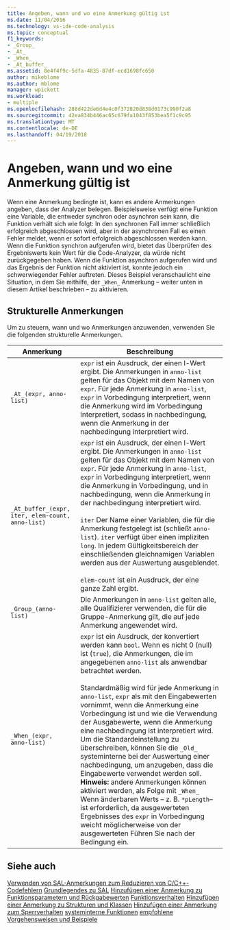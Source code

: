 ```yaml
---
title: Angeben, wann und wo eine Anmerkung gültig ist
ms.date: 11/04/2016
ms.technology: vs-ide-code-analysis
ms.topic: conceptual
f1_keywords:
- _Group_
- _At_
- _When_
- _At_buffer_
ms.assetid: 8e4f4f9c-5dfa-4835-87df-ecd1698fc650
author: mikeblome
ms.author: mblome
manager: wpickett
ms.workload:
- multiple
ms.openlocfilehash: 288d422de6d4e4c0f372820d838d0173c990f2a8
ms.sourcegitcommit: 42ea834b446ac65c679fa1043f853bea5f1c9c95
ms.translationtype: MT
ms.contentlocale: de-DE
ms.lasthandoff: 04/19/2018
---
```

# <a name="specifying-when-and-where-an-annotation-applies"></a>Angeben, wann und wo eine Anmerkung gültig ist
Wenn eine Anmerkung bedingte ist, kann es andere Anmerkungen angeben, dass der Analyzer belegen.  Beispielsweise verfügt eine Funktion eine Variable, die entweder synchron oder asynchron sein kann, die Funktion verhält sich wie folgt: In den synchronen Fall immer schließlich erfolgreich abgeschlossen wird, aber in der asynchronen Fall es einen Fehler meldet, wenn er sofort erfolgreich abgeschlossen werden kann. Wenn die Funktion synchron aufgerufen wird, bietet das Überprüfen des Ergebniswerts kein Wert für die Code-Analyzer, da würde nicht zurückgegeben haben.  Wenn die Funktion asynchron aufgerufen wird und das Ergebnis der Funktion nicht aktiviert ist, konnte jedoch ein schwerwiegender Fehler auftreten. Dieses Beispiel veranschaulicht eine Situation, in dem Sie mithilfe, der `_When_` Anmerkung – weiter unten in diesem Artikel beschrieben – zu aktivieren.

## <a name="structural-annotations"></a>Strukturelle Anmerkungen
 Um zu steuern, wann und wo Anmerkungen anzuwenden, verwenden Sie die folgenden strukturelle Anmerkungen.

|Anmerkung|Beschreibung|
|----------------|-----------------|
|`_At_(expr, anno-list)`|`expr` ist ein Ausdruck, der einen l-Wert ergibt. Die Anmerkungen in `anno-list` gelten für das Objekt mit dem Namen von `expr`. Für jede Anmerkung in `anno-list`, `expr` in Vorbedingung interpretiert, wenn die Anmerkung wird im Vorbedingung interpretiert, sodass in nachbedingung, wenn die Anmerkung in der nachbedingung interpretiert wird.|
|`_At_buffer_(expr, iter, elem-count, anno-list)`|`expr` ist ein Ausdruck, der einen l-Wert ergibt. Die Anmerkungen in `anno-list` gelten für das Objekt mit dem Namen von `expr`. Für jede Anmerkung in `anno-list`, `expr` in Vorbedingung interpretiert, wenn die Anmerkung in Vorbedingung, und in nachbedingung, wenn die Anmerkung in der nachbedingung interpretiert wird.<br /><br /> `iter` Der Name einer Variablen, die für die Anmerkung festgelegt ist (schließt `anno-list`). `iter` verfügt über einen impliziten `long`. In jedem Gültigkeitsbereich der einschließenden gleichnamigen Variablen werden aus der Auswertung ausgeblendet.<br /><br /> `elem-count` ist ein Ausdruck, der eine ganze Zahl ergibt.|
|`_Group_(anno-list)`|Die Anmerkungen in `anno-list` gelten alle, alle Qualifizierer verwenden, die für die Gruppe-Anmerkung gilt, die auf jede Anmerkung angewendet wird.|
|`_When_(expr, anno-list)`|`expr` ist ein Ausdruck, der konvertiert werden kann `bool`. Wenn es nicht 0 (null) ist (`true`), die Anmerkungen, die im angegebenen `anno-list` als anwendbar betrachtet werden.<br /><br /> Standardmäßig wird für jede Anmerkung in `anno-list`, `expr` als mit den Eingabewerten vornimmt, wenn die Anmerkung eine Vorbedingung ist und wie die Verwendung der Ausgabewerte, wenn die Anmerkung eine nachbedingung ist interpretiert wird. Um die Standardeinstellung zu überschreiben, können Sie die `_Old_` systeminterne bei der Auswertung einer nachbedingung, um anzugeben, dass die Eingabewerte verwendet werden soll. **Hinweis:** andere Anmerkungen können aktiviert werden, als Folge mit `_When_` Wenn änderbaren Werts – z. B. `*pLength`– ist erforderlich, da ausgewerteten Ergebnisses des `expr` in Vorbedingung weicht möglicherweise von der ausgewerteten Führen Sie nach der Bedingung ein.|

## <a name="see-also"></a>Siehe auch
 [Verwenden von SAL-Anmerkungen zum Reduzieren von C/C++-Codefehlern](../code-quality/using-sal-annotations-to-reduce-c-cpp-code-defects.md) [Grundlegendes zu SAL](../code-quality/understanding-sal.md) [Hinzufügen einer Anmerkung zu Funktionsparametern und Rückgabewerten](../code-quality/annotating-function-parameters-and-return-values.md) [Funktionsverhalten](../code-quality/annotating-function-behavior.md) [Hinzufügen einer Anmerkung zu Strukturen und Klassen](../code-quality/annotating-structs-and-classes.md) [Hinzufügen einer Anmerkung zum Sperrverhalten](../code-quality/annotating-locking-behavior.md) [systeminterne Funktionen](../code-quality/intrinsic-functions.md) [empfohlene Vorgehensweisen und Beispiele](../code-quality/best-practices-and-examples-sal.md)